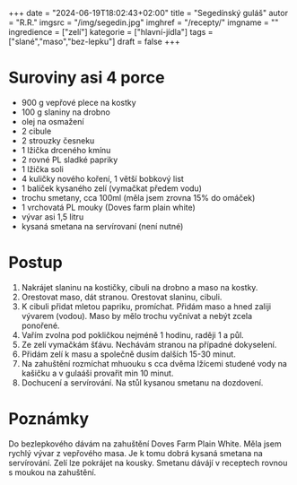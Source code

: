 
+++
date = "2024-06-19T18:02:43+02:00"
title = "Segedínský guláš"
autor = "R.R."
imgsrc = "/img/segedin.jpg"
imghref = "/recepty/"
imgname = ""
ingredience = ["zelí"]
kategorie = ["hlavní-jídla"]
tags = ["slané","maso","bez-lepku"]
draft = false
+++


# Suroviny asi 4 porce
- 900 g vepřové plece na kostky
- 100 g slaniny na drobno
- olej na osmažení 
- 2 cibule
- 2 strouzky česneku
- 1 lžička drceného kmínu 
- 2 rovné PL sladké papriky
- 1 lžička soli 
- 4 kuličky nového koření, 1 větší bobkový list
- 1 balíček kysaného zelí (vymačkat předem vodu)
- trochu smetany, cca 100ml (měla jsem zrovna 15% do omáček)
- 1 vrchovatá PL mouky (Doves farm plain white) 
- vývar asi 1,5 litru
- kysaná smetana na servírovaní (není nutné)


# Postup

1. Nakrájet slaninu na kostičky, cibuli na drobno a maso na kostky.
2. Orestovat maso, dát stranou. Orestovat slaninu, cibuli.
5. K cibuli přidat mletou papriku, promíchat. Přidám maso a hned zaliji vývarem (vodou). Maso by mělo trochu vyčnívat a nebýt zcela ponořené.
6. Vařím zvolna pod pokličkou nejméně 1 hodinu, raději 1 a půl.
7. Ze zelí vymačkám šťávu. Nechávám stranou na případné dokyselení.
8. Přidám zelí k masu a společně dusím dalších 15-30 minut.
9. Na zahuštění rozmíchat mhuouku s cca dvěma lžícemi studené vody na kašičku a v gulaáši provařit min 10 minut.
10. Dochucení a servírování. Na stůl kysanou smetanu na dozdovení.


# Poznámky
Do bezlepkového dávám na zahuštění Doves Farm Plain White. Měla jsem rychlý vývar z vepřového masa. Je k tomu dobrá kysaná smetana na servírování. Zelí lze pokrájet na kousky.
Smetanu dávájí v receptech rovnou s moukou na zahuštění.
<!-- --> 